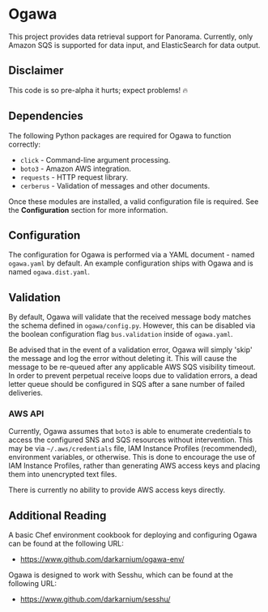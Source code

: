 # Ogawa

This project provides data retrieval support for Panorama. Currently, only Amazon SQS is supported for data input, and ElasticSearch for data output.

## Disclaimer

This code is so pre-alpha it hurts; expect problems! :fire:

## Dependencies

The following Python packages are required for Ogawa to function correctly:

* `click` - Command-line argument processing.
* `boto3` - Amazon AWS integration.
* `requests` - HTTP request library.
* `cerberus` - Validation of messages and other documents.

Once these modules are installed, a valid configuration file is required. See the **Configuration** section for more information.

## Configuration

The configuration for Ogawa is performed via a YAML document - named `ogawa.yaml` by default. An example configuration ships with Ogawa and is named `ogawa.dist.yaml`.

## Validation

By default, Ogawa will validate that the received message body matches the schema defined in `ogawa/config.py`. However, this can be disabled via the boolean configuration flag `bus.validation` inside of `ogawa.yaml`.

Be advised that in the event of a validation error, Ogawa will simply 'skip' the message and log the error without deleting it. This will cause the message to be re-queued after any applicable AWS SQS visibility timeout. In order to prevent perpetual receive loops due to validation errors, a dead letter queue should be configured in SQS after a sane number of failed deliveries.

### AWS API

Currently, Ogawa assumes that `boto3` is able to enumerate credentials to access the configured SNS and SQS resources without intervention. This may be via `~/.aws/credentials` file, IAM Instance Profiles (recommended), environment variables, or otherwise. This is done to encourage the use of IAM Instance Profiles, rather than generating AWS access keys and placing them into unencrypted text files.

There is currently no ability to provide AWS access keys directly.

## Additional Reading

A basic Chef environment cookbook for deploying and configuring Ogawa can be found at the following URL:

* https://www.github.com/darkarnium/ogawa-env/

Ogawa is designed to work with Sesshu, which can be found at the following URL:

* https://www.github.com/darkarnium/sesshu/

